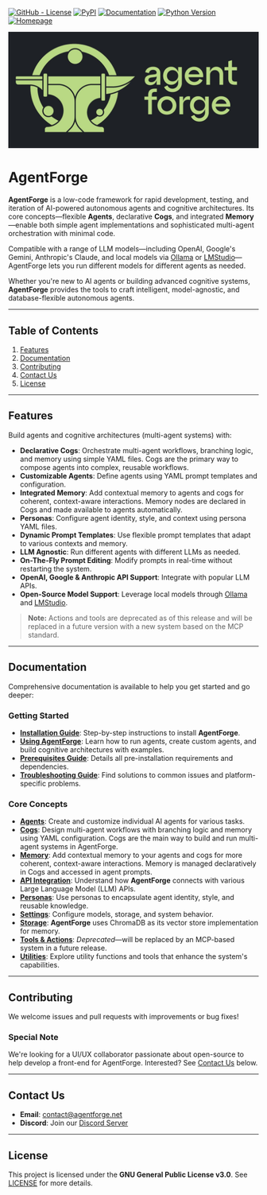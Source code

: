[![GitHub - License](https://img.shields.io/github/license/DataBassGit/AgentForge?logo=github&style=plastic&color=green)](https://github.com/DataBassGit/AgentForge/blob/dev/LICENSE)
[![PyPI](https://img.shields.io/pypi/v/agentforge?logo=pypi&style=plastic&color=blue)](https://pypi.org/project/agentforge/)
[![Documentation](https://img.shields.io/badge/Docs-GitHub-blue?logo=github&style=plastic&color=green)](https://github.com/DataBassGit/AgentForge/tree/dev/docs)
[![Python Version](https://img.shields.io/badge/Python-3.11-blue?style=plastic&logo=python)](https://www.python.org/)
[![Homepage](https://img.shields.io/badge/Homepage-agentforge.net-green?style=plastic&logo=google-chrome)](https://agentforge.net/)

![AgentForge Logo](./docs/images/AF-Banner.jpg)

# AgentForge

**AgentForge** is a low-code framework for rapid development, testing, and iteration of AI-powered autonomous agents and cognitive architectures. Its core concepts—flexible **Agents**, declarative **Cogs**, and integrated **Memory**—enable both simple agent implementations and sophisticated multi-agent orchestration with minimal code.

Compatible with a range of LLM models—including OpenAI, Google's Gemini, Anthropic's Claude, and local models via [Ollama](https://ollama.com) or [LMStudio](https://lmstudio.ai)—AgentForge lets you run different models for different agents as needed.

Whether you're new to AI agents or building advanced cognitive systems, **AgentForge** provides the tools to craft intelligent, model-agnostic, and database-flexible autonomous agents.

---

## Table of Contents

1. [Features](#features)
2. [Documentation](#documentation)
3. [Contributing](#contributing)
4. [Contact Us](#contact-us)
5. [License](#license)

---

## Features

Build agents and cognitive architectures (multi-agent systems) with:

- **Declarative Cogs**: Orchestrate multi-agent workflows, branching logic, and memory using simple YAML files. Cogs are the primary way to compose agents into complex, reusable workflows.
- **Customizable Agents**: Define agents using YAML prompt templates and configuration.
- **Integrated Memory**: Add contextual memory to agents and cogs for coherent, context-aware interactions. Memory nodes are declared in Cogs and made available to agents automatically.
- **Personas**: Configure agent identity, style, and context using persona YAML files.
- **Dynamic Prompt Templates**: Use flexible prompt templates that adapt to various contexts and memory.
- **LLM Agnostic**: Run different agents with different LLMs as needed.
- **On-The-Fly Prompt Editing**: Modify prompts in real-time without restarting the system.
- **OpenAI, Google & Anthropic API Support**: Integrate with popular LLM APIs.
- **Open-Source Model Support**: Leverage local models through [Ollama](https://ollama.com) and [LMStudio](https://lmstudio.ai).

> **Note:** Actions and tools are deprecated as of this release and will be replaced in a future version with a new system based on the MCP standard.

---

## Documentation

Comprehensive documentation is available to help you get started and go deeper:

### **Getting Started**

- **[Installation Guide](docs/guides/installation_guide.md)**: Step-by-step instructions to install **AgentForge**.
- **[Using AgentForge](docs/guides/using_agentforge.md)**: Learn how to run agents, create custom agents, and build cognitive architectures with examples.
- **[Prerequisites Guide](docs/guides/prerequisites_guide.md)**: Details all pre-installation requirements and dependencies.
- **[Troubleshooting Guide](docs/guides/troubleshooting_guide.md)**: Find solutions to common issues and platform-specific problems.

### **Core Concepts**

- **[Agents](docs/agents/agents.md)**: Create and customize individual AI agents for various tasks.
- **[Cogs](docs/cogs/cogs.md)**: Design multi-agent workflows with branching logic and memory using YAML configuration. Cogs are the main way to build and run multi-agent systems in AgentForge.
- **[Memory](docs/memory/memory.md)**: Add contextual memory to your agents and cogs for more coherent, context-aware interactions. Memory is managed declaratively in Cogs and accessed in agent prompts.
- **[API Integration](docs/apis/apis.md)**: Understand how **AgentForge** connects with various Large Language Model (LLM) APIs.
- **[Personas](docs/personas/personas.md)**: Use personas to encapsulate agent identity, style, and reusable knowledge.
- **[Settings](docs/settings/settings.md)**: Configure models, storage, and system behavior.
- **[Storage](docs/storage/chroma_storage.md)**: **AgentForge** uses ChromaDB as its vector store implementation for memory.
- **[Tools & Actions](docs/tools_and_actions/overview.md)**: *Deprecated*—will be replaced by an MCP-based system in a future release.
- **[Utilities](docs/utils/utils_overview.md)**: Explore utility functions and tools that enhance the system's capabilities.

---

## Contributing

We welcome issues and pull requests with improvements or bug fixes!

### Special Note
We're looking for a UI/UX collaborator passionate about open-source to help develop a front-end for AgentForge. Interested? See [Contact Us](#contact-us) below.

---

## Contact Us

- **Email**: contact@agentforge.net
- **Discord**: Join our [Discord Server](https://discord.gg/ttpXHUtCW6)

---

## License

This project is licensed under the **GNU General Public License v3.0**. See [LICENSE](LICENSE) for more details.
